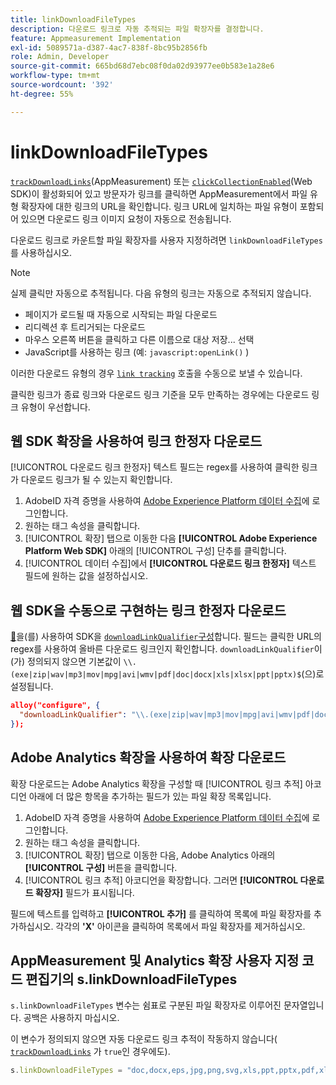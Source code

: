 ```yaml
---
title: linkDownloadFileTypes
description: 다운로드 링크로 자동 추적되는 파일 확장자를 결정합니다.
feature: Appmeasurement Implementation
exl-id: 5089571a-d387-4ac7-838f-8bc95b2856fb
role: Admin, Developer
source-git-commit: 665bd68d7ebc08f0da02d93977ee0b583e1a28e6
workflow-type: tm+mt
source-wordcount: '392'
ht-degree: 55%

---
```


# linkDownloadFileTypes

[`trackDownloadLinks`](trackdownloadlinks.md)(AppMeasurement) 또는 [`clickCollectionEnabled`](trackdownloadlinks.md)(Web SDK)이 활성화되어 있고 방문자가 링크를 클릭하면 AppMeasurement에서 파일 유형 확장자에 대한 링크의 URL을 확인합니다. 링크 URL에 일치하는 파일 유형이 포함되어 있으면 다운로드 링크 이미지 요청이 자동으로 전송됩니다.

다운로드 링크로 카운트할 파일 확장자를 사용자 지정하려면 `linkDownloadFileTypes` 를 사용하십시오.

>[!NOTE]
>
>실제 클릭만 자동으로 추적됩니다. 다음 유형의 링크는 자동으로 추적되지 않습니다.
>
>* 페이지가 로드될 때 자동으로 시작되는 파일 다운로드
>* 리디렉션 후 트리거되는 다운로드
>* 마우스 오른쪽 버튼을 클릭하고 다른 이름으로 대상 저장... 선택
>* JavaScript를 사용하는 링크 (예: `javascript:openLink()` )
>
>이러한 다운로드 유형의 경우 [`link tracking`](../functions/tl-method.md) 호출을 수동으로 보낼 수 있습니다.

클릭한 링크가 종료 링크와 다운로드 링크 기준을 모두 만족하는 경우에는 다운로드 링크 유형이 우선합니다.

## 웹 SDK 확장을 사용하여 링크 한정자 다운로드

[!UICONTROL 다운로드 링크 한정자] 텍스트 필드는 regex를 사용하여 클릭한 링크가 다운로드 링크가 될 수 있는지 확인합니다.

1. AdobeID 자격 증명을 사용하여 [Adobe Experience Platform 데이터 수집](https://experience.adobe.com/data-collection)에 로그인합니다.
1. 원하는 태그 속성을 클릭합니다.
1. [!UICONTROL 확장] 탭으로 이동한 다음 **[!UICONTROL Adobe Experience Platform Web SDK]** 아래의 [!UICONTROL 구성] 단추를 클릭합니다.
1. [!UICONTROL 데이터 수집]에서 **[!UICONTROL 다운로드 링크 한정자]** 텍스트 필드에 원하는 값을 설정하십시오.

## 웹 SDK을 수동으로 구현하는 링크 한정자 다운로드

[&#128279;](https://experienceleague.adobe.com/docs/experience-platform/edge/fundamentals/configuring-the-sdk.html?lang=ko-KR)을(를) 사용하여 SDK을 [`downloadLinkQualifier`구성](https://experienceleague.adobe.com/docs/experience-platform/edge/data-collection/track-links.html?lang=ko#automaticLinkTracking)합니다. 필드는 클릭한 URL의 regex를 사용하여 올바른 다운로드 링크인지 확인합니다. `downloadLinkQualifier`이(가) 정의되지 않으면 기본값이 `\\.(exe|zip|wav|mp3|mov|mpg|avi|wmv|pdf|doc|docx|xls|xlsx|ppt|pptx)$`(으)로 설정됩니다.

```json
alloy("configure", {
  "downloadLinkQualifier": "\\.(exe|zip|wav|mp3|mov|mpg|avi|wmv|pdf|doc|docx|xls|xlsx|ppt|pptx)$"
});
```

## Adobe Analytics 확장을 사용하여 확장 다운로드

확장 다운로드는 Adobe Analytics 확장을 구성할 때 [!UICONTROL 링크 추적] 아코디언 아래에 더 많은 항목을 추가하는 필드가 있는 파일 확장 목록입니다.

1. AdobeID 자격 증명을 사용하여 [Adobe Experience Platform 데이터 수집](https://experience.adobe.com/data-collection)에 로그인합니다.
2. 원하는 태그 속성을 클릭합니다.
3. [!UICONTROL 확장] 탭으로 이동한 다음, Adobe Analytics 아래의 **[!UICONTROL 구성]** 버튼을 클릭합니다.
4. [!UICONTROL 링크 추적] 아코디언을 확장합니다. 그러면 **[!UICONTROL 다운로드 확장자]** 필드가 표시됩니다.

필드에 텍스트를 입력하고 **[!UICONTROL 추가]** 를 클릭하여 목록에 파일 확장자를 추가하십시오. 각각의 **&#39;X&#39;** 아이콘을 클릭하여 목록에서 파일 확장자를 제거하십시오.

## AppMeasurement 및 Analytics 확장 사용자 지정 코드 편집기의 s.linkDownloadFileTypes

 `s.linkDownloadFileTypes` 변수는 쉼표로 구분된 파일 확장자로 이루어진 문자열입니다. 공백은 사용하지 마십시오.

이 변수가 정의되지 않으면 자동 다운로드 링크 추적이 작동하지 않습니다( [`trackDownloadLinks`](trackdownloadlinks.md) 가 `true`인 경우에도).

```js
s.linkDownloadFileTypes = "doc,docx,eps,jpg,png,svg,xls,ppt,pptx,pdf,xlsx,tab,csv,zip,txt,vsd,vxd,xml,js,css,rar,exe,wma,mov,avi,wmv,mp3,wav,m4v";
```
